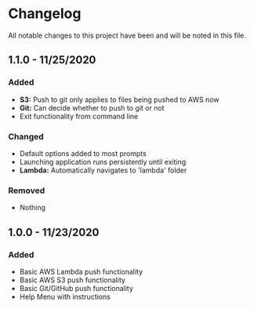# Changelog

All notable changes to this project have been and will be noted in this file.

## 1.1.0 - 11/25/2020

### Added
- **S3:** Push to git only applies to files being pushed to AWS now
- **Git:** Can decide whether to push to git or not
- Exit functionality from command line

### Changed
- Default options added to most prompts
- Launching application runs persistently until exiting
- **Lambda:** Automatically navigates to 'lambda' folder

### Removed
- Nothing

## 1.0.0 - 11/23/2020

### Added
- Basic AWS Lambda push functionality
- Basic AWS S3 push functionality
- Basic Git/GitHub push functionality
- Help Menu with instructions
